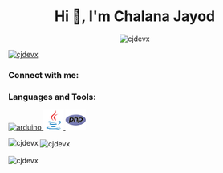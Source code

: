 <h1 align="center">Hi 👋, I'm Chalana Jayod</h1>

<p align="center"> <img src="https://komarev.com/ghpvc/?username=cjdevx&label=Profile%20views&color=0e75b6&style=flat" alt="cjdevx" /> </p>

<p align="left"> <a href="https://github.com/ryo-ma/github-profile-trophy"><img src="https://github-profile-trophy.vercel.app/?username=cjdevx" alt="cjdevx" /></a> </p>

<h3 align="left">Connect with me:</h3>
<p align="left"></p>

<h3 align="left">Languages and Tools:</h3>
<p align="left">
  <a href="https://www.arduino.cc/" target="_blank" rel="noreferrer"> <img src="https://cdn.worldvectorlogo.com/logos/arduino-1.svg" alt="arduino" width="40" height="40"/> </a> 
  <a href="https://www.java.com" target="_blank" rel="noreferrer"> <img src="https://raw.githubusercontent.com/devicons/devicon/master/icons/java/java-original.svg" alt="java" width="40" height="40"/> </a> 
  <a href="https://www.php.net" target="_blank" rel="noreferrer"> <img src="https://raw.githubusercontent.com/devicons/devicon/master/icons/php/php-original.svg" alt="php" width="40" height="40"/> </a> 
</p>

<p><img align="left" src="https://github-readme-stats.vercel.app/api/top-langs?username=cjdevx&show_icons=true&locale=en&layout=compact" alt="cjdevx" /></p>

<p>&nbsp;<img align="center" src="https://github-readme-stats.vercel.app/api?username=cjdevx&show_icons=true&locale=en" alt="cjdevx" /></p>

<p><img align="center" src="https://github-readme-streak-stats.herokuapp.com/?user=cjdevx&" alt="cjdevx" /></p>
